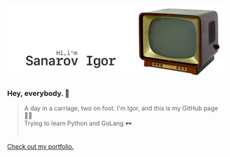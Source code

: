 [![GitHub Banner Sanarov](./assets/GitHubHeaderSanarov.gif)](https://sanarov.dev)
### Hey, everybody. 👋 ###
> A day in a carriage, two on foot.
I'm Igor, and this is my GitHub page 🤦‍♂️<br/>
Trying to learn Python and GoLang 🕶<br/><br/>

[Check out my portfolio.](https://sanarov.dev/portfolio/ "Portfolio")
